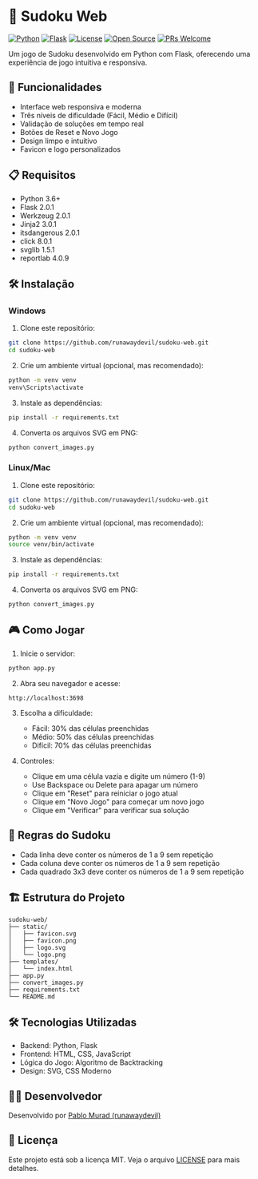 # 🧩 Sudoku Web

[![Python](https://img.shields.io/badge/Python-3.6%2B-blue.svg)](https://www.python.org/)
[![Flask](https://img.shields.io/badge/Flask-2.0.1-green.svg)](https://flask.palletsprojects.com/)
[![License](https://img.shields.io/badge/License-MIT-yellow.svg)](https://opensource.org/licenses/MIT)
[![Open Source](https://badges.frapsoft.com/os/v1/open-source.svg?v=103)](https://opensource.org/)
[![PRs Welcome](https://img.shields.io/badge/PRs-welcome-brightgreen.svg)](http://makeapullrequest.com)

Um jogo de Sudoku desenvolvido em Python com Flask, oferecendo uma experiência de jogo intuitiva e responsiva.

## 🚀 Funcionalidades

- Interface web responsiva e moderna
- Três níveis de dificuldade (Fácil, Médio e Difícil)
- Validação de soluções em tempo real
- Botões de Reset e Novo Jogo
- Design limpo e intuitivo
- Favicon e logo personalizados

## 📋 Requisitos

- Python 3.6+
- Flask 2.0.1
- Werkzeug 2.0.1
- Jinja2 3.0.1
- itsdangerous 2.0.1
- click 8.0.1
- svglib 1.5.1
- reportlab 4.0.9

## 🛠️ Instalação

### Windows

1. Clone este repositório:
```bash
git clone https://github.com/runawaydevil/sudoku-web.git
cd sudoku-web
```

2. Crie um ambiente virtual (opcional, mas recomendado):
```bash
python -m venv venv
venv\Scripts\activate
```

3. Instale as dependências:
```bash
pip install -r requirements.txt
```

4. Converta os arquivos SVG em PNG:
```bash
python convert_images.py
```

### Linux/Mac

1. Clone este repositório:
```bash
git clone https://github.com/runawaydevil/sudoku-web.git
cd sudoku-web
```

2. Crie um ambiente virtual (opcional, mas recomendado):
```bash
python -m venv venv
source venv/bin/activate
```

3. Instale as dependências:
```bash
pip install -r requirements.txt
```

4. Converta os arquivos SVG em PNG:
```bash
python convert_images.py
```

## 🎮 Como Jogar

1. Inicie o servidor:
```bash
python app.py
```

2. Abra seu navegador e acesse:
```
http://localhost:3698
```

3. Escolha a dificuldade:
   - Fácil: 30% das células preenchidas
   - Médio: 50% das células preenchidas
   - Difícil: 70% das células preenchidas

4. Controles:
   - Clique em uma célula vazia e digite um número (1-9)
   - Use Backspace ou Delete para apagar um número
   - Clique em "Reset" para reiniciar o jogo atual
   - Clique em "Novo Jogo" para começar um novo jogo
   - Clique em "Verificar" para verificar sua solução

## 📝 Regras do Sudoku

- Cada linha deve conter os números de 1 a 9 sem repetição
- Cada coluna deve conter os números de 1 a 9 sem repetição
- Cada quadrado 3x3 deve conter os números de 1 a 9 sem repetição

## 🏗️ Estrutura do Projeto

```
sudoku-web/
├── static/
│   ├── favicon.svg
│   ├── favicon.png
│   ├── logo.svg
│   └── logo.png
├── templates/
│   └── index.html
├── app.py
├── convert_images.py
├── requirements.txt
└── README.md
```

## 🛠️ Tecnologias Utilizadas

- Backend: Python, Flask
- Frontend: HTML, CSS, JavaScript
- Lógica do Jogo: Algoritmo de Backtracking
- Design: SVG, CSS Moderno

## 👨‍💻 Desenvolvedor

Desenvolvido por [Pablo Murad (runawaydevil)](https://github.com/runawaydevil)

## 📄 Licença

Este projeto está sob a licença MIT. Veja o arquivo [LICENSE](LICENSE) para mais detalhes. 